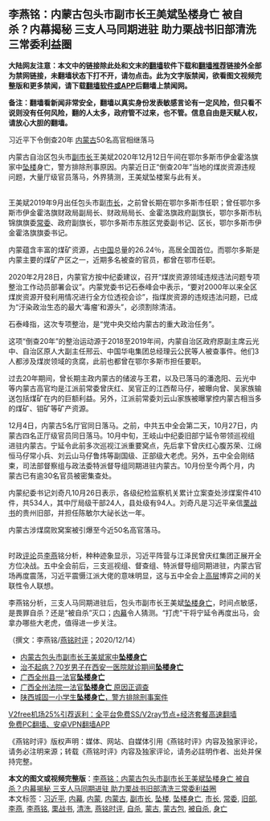  <h2>李燕铭：内蒙古包头市副市长王美斌坠楼身亡 被自杀？内幕揭秘 三支人马同期进驻 助力栗战书旧部清洗三常委利益圈</h2> <p class="notice"><b>大陆网友注意：本文中的链接除此处和文末的<a href="https://github.com/bannedbook/fanqiang" >翻墙</a>软件下载和<a href="https://github.com/killgcd/justmysocks/blob/master/README.md">翻墙推荐</a>链接外全部为禁网链接，未翻墙状态下打不开，请勿点击。此为文字版禁闻，欲看图文视频完整版和更多禁闻，请下载<a href="https://github.com/bannedbook/fanqiang">翻墙软件或APP</a>后翻墙上禁闻网。</p><p>备注：翻墙看新闻非常安全，翻墙以真实身份发表敏感言论有一定风险，但只看不说则没有任何风险，翻的人太多，政府管不过来，也不管。信息自由是天赋人权，请放心大胆的翻墙。</b></p>  <div class="entry"> <p></p> <p>习近平下令倒查20年 <a href="https://www.bannedbook.org/bnews/tag/%e5%86%85%e8%92%99%e5%8f%a4/" class="st_tag internal_tag" rel="tag" title="标签 内蒙古 下的日志">内蒙古</a>50名高官相继落马</p> <p>内蒙古自治区包头市<a href="https://www.bannedbook.org/bnews/tag/%E5%89%AF%E5%B8%82%E9%95%BF/" class="st_tag internal_tag" rel="tag" title="标签 副市长 下的日志">副市长</a>王美斌2020年12月12日午间在鄂尔多斯市伊金霍洛旗家中<a href="https://www.bannedbook.org/bnews/tag/%E5%9D%A0%E6%A5%BC/" class="st_tag internal_tag" rel="tag" title="标签 坠楼 下的日志">坠楼</a>身亡&#65292;警方排除刑事原因&#12290;内蒙近日正&#8220;倒查20年&#8221;当地的煤炭资源违规问题&#65292;大量厅级官员落马&#65292;外界猜测&#65292;王美斌坠楼案与此有关&#12290;<br />&nbsp;</p> <p>   王美斌2019年9月出任包头市副<a href="https://www.bannedbook.org/bnews/tag/%e5%b8%82%e9%95%bf/" class="st_tag internal_tag" rel="tag" title="标签 市长 下的日志">市长</a>&#65292;之前曾长期在鄂尔多斯市任职&#65307;曾任鄂尔多斯市伊金霍洛旗财政局副局长&#12289;财政局局长&#12289;金霍洛旗政府副旗长&#65292;鄂尔多斯市杭锦旗旗委<a href="https://www.bannedbook.org/bnews/tag/%e5%b8%b8%e5%a7%94/" class="st_tag internal_tag" rel="tag" title="标签 常委 下的日志">常委</a>&#12289;政府副旗长&#65292;鄂尔多斯市东胜区党委副书记&#12289;区长&#65292;鄂尔多斯市伊金霍洛旗旗委书记&#12290;</p>  <p>内蒙蕴含丰富的煤矿资源&#65292;占<span class='wp_keywordlink_affiliate'><a href="https://www.bannedbook.org/" title="中国" target="_blank">中国</a></span>总量的26.24&#65285;&#65292;高居全国首位&#12290;而鄂尔多斯是内蒙主要的煤矿产区之一&#65292;近期多名被查的官员&#65292;都曾在鄂市任职&#12290;</p> <p>2020年2月28日&#65292;内蒙官方按中纪委建议&#65292;召开&#8220;煤炭资源领域违规违法问题专项整治工作动员部署会议&#8221;&#12290;内蒙党委书记石泰峰会中表示&#65292;&#8220;要对2000年以来全区煤炭资源开發利用情况进行全方位透视会诊&#8221;&#65292;指煤炭资源的违规违法问题&#65292;已成为&#8220;汙染政治生态的最大&#8216;毒瘤&#8217;和源头&#8221;&#65292;必须割除清洁&#12290;</p> <p>石泰峰指&#65292;这次专项整治&#65292;是&#8220;党中央交给内蒙古的重大政治任务&#8221;&#12290;</p> <p>这项&#8220;倒查20年&#8221;的整治运动源于2018至2019年间&#65292;内蒙自治区政府原副主席云光中&#12289;自治区原人大副主任邢云&#12289;中国华电集团总经理云公民等人被查事件&#12290;他们3人都涉及煤炭领域的贪腐&#65292;此前也都曾在鄂尔多斯市担任要职&#12290; </p>  <p>   过去20年期间&#65292;曾长期主政内蒙古的储波与王君&#65292;以及已落马的潘逸阳&#12289;云光中等内蒙古高官均是江派前常委曾庆红&#12289;吴官正的江西帮马仔&#65292;被曝向曾&#12289;吴家族输送包括煤矿在内的巨额利益&#12290;另外&#65292;江派前常委刘云山家族被曝掌控内蒙古相当多的煤矿&#12289;钼矿等矿产资源&#12290;</p> <p>12月4日&#65292;内蒙古5名厅官同日落马&#12290;之前&#65292;中共五中全会第二天&#65292;10月27日&#65292;内蒙古四名正厅级官员同日落马&#12290;10月中旬&#65292;王岐山中纪委旧部宁延令带领巡视组进驻内蒙古&#12290;宁延令此前多次巡视江派重要窝点&#65292;先后拿下曾庆红心腹苏荣&#12289;江绵恒马仔常小兵&#12289;刘云山马仔鲁炜等副国级&#12289;正部级大老虎&#12290;另外&#65292;五中全会刚结束&#65292;司法部督察组与政法委特派督导组同期进驻内蒙古&#12290;10月份至今两个月&#65292;内蒙古已有逾30名官员被密集查处&#12290;</p> <p>内蒙纪委书记刘奇凡10月26日表示&#65292;各级纪检监察机关累计立案查处涉煤案件410件&#65292;共534人&#65292;其中厅局级干部24人&#65292;县处级有94人&#12290;刘奇凡是习近平亲信<a href="https://www.bannedbook.org/bnews/tag/%e6%a0%97%e6%88%98%e4%b9%a6/" class="st_tag internal_tag" rel="tag" title="标签 栗战书 下的日志">栗战书</a>的贵州旧部&#65292;并担任陈敏尔大祕长达一年&#12290;</p> <p>内蒙古涉煤腐败窝案被引爆至今近50名高官落马&#12290;<br />&nbsp;</p>  <p>   时政<span class='wp_keywordlink_affiliate'><a href="https://www.bannedbook.org/bnews/comments/" title="新闻评论" target="_blank">评论</a></span>员<a href="https://www.bannedbook.org/bnews/tag/%e6%9d%8e%e7%87%95/" class="st_tag internal_tag" rel="tag" title="标签 李燕 下的日志">李燕</a>铭分析&#65292;种种迹象显示&#65292;习近平阵营与江泽民曾庆红集团正展开全方位决战&#12290;五中全会前后&#65292;三支巡视组&#12289;督查组&#12289;特派督导组同期进驻&#65292;内蒙古官场再度震荡&#65292;习近平震慑江派大佬的意味明显&#65292;这与五中全会上<span class='wp_keywordlink_affiliate'><a href="https://www.bannedbook.org/bnews/ccpdope/" title="中共高层内幕" target="_blank">高层</a></span>博弈之间的关联性令人联想&#12290;</p> <p>李燕铭分析&#65292;三支人马同期进驻后&#65292;包头市副市长王美斌<a href="https://www.bannedbook.org/bnews/tag/%E5%9D%A0%E6%A5%BC%E8%BA%AB%E4%BA%A1/" class="st_tag internal_tag" rel="tag" title="标签 坠楼身亡 下的日志">坠楼身亡</a>&#65292;时间点敏感&#65292;是畏罪自杀&#65311;还是&#8220;被自杀&#8221;灭口&#65307;<span class='wp_keywordlink_affiliate'><a href="https://www.bannedbook.org/bnews/ccpdope/" title="中共高层内幕" target="_blank">内幕</a></span>令人猜测&#12290;&#8220;打虎&#8221;干将宁延令再度出马&#65292;会拿办哪些大老虎&#65292;值得进一步关注&#12290;</p> <p>&#65288;撰文&#65306;李燕铭/<a href="https://www.bannedbook.org/bnews/tag/%e7%87%95%e9%93%ad%e6%97%b6%e8%af%84/" class="st_tag internal_tag" rel="tag" title="标签 燕铭时评 下的日志">燕铭时评</a>&#65307;2020/12/14&#65289;</p> <ul class='op-related-articles' title='相关阅读'> <li><a href='https://www.bannedbook.org/bnews/headline/20201213/1447168.html' target='_blank'>内蒙古包头市副市长王美斌家中<b>坠楼身亡</b></a></li> <li><a href='https://www.bannedbook.org/bnews/baitai/20201123/1435591.html' target='_blank'>治不起病？70岁男子在西安一医院就诊期间<b>坠楼身亡</b></a></li> <li><a href='https://www.bannedbook.org/bnews/baitai/20201109/1428415.html' target='_blank'>广西全州县一法官<b>坠楼身亡</b></a></li> <li><a href='https://www.bannedbook.org/bnews/baitai/20201109/1428308.html' target='_blank'>广西全州法院一法官<b>坠楼身亡</b> 原因正调查</a></li> <li><a href='https://www.bannedbook.org/bnews/baitai/20201025/1420024.html' target='_blank'>陕西城固一小学生<b>坠楼身亡</b>，警方排除刑事案件</a></li> </ul> <p class="texttj"> <a href="https://www.bannedbook.org/forum23/topic22702.html" target="_blank">V2free机场25%引荐返利：全平台免费SS/V2ray节点+经济套餐高速翻墙</a><br/> <a href="https://github.com/bannedbook/fanqiang/wiki/%E7%A6%81%E9%97%BB%E7%BD%91%E5%AE%89%E5%8D%93%E7%BF%BB%E5%A2%99%E6%96%B0%E9%97%BBAPP" target="_blank">免费PC翻墙、安卓VPN翻墙APP</a></p><p>&#12298;燕铭时评&#12299;版权声明&#65306;媒体&#12289;网站&#12289;自媒体引用&#12298;燕铭时评&#12299;内容及独家评论&#65292;请务必注明来源&#65307;转载&#12298;燕铭时评&#12299;内容及独家评论&#65292;请务必註明作者&#12289;出处并保持完整&#12290;</p> <a name='sharetosocial'></a>       <div><b>本文的图文或视频完整版</b>：<a href='https://www.bannedbook.org/bnews/comments/20201216/1448744.html'>李燕铭：内蒙古包头市副市长王美斌坠楼身亡 被自杀？内幕揭秘 三支人马同期进驻 助力栗战书旧部清洗三常委利益圈</a></div>  </div><!--END ENTRY--> <div class="postfooter"> <div>本文标签：<a href="https://www.bannedbook.org/bnews/tag/%e4%b9%a0%e8%bf%91%e5%b9%b3/" rel="tag">习近平</a>, <a href="https://www.bannedbook.org/bnews/tag/%E5%86%85%E5%B9%95/" rel="tag">内幕</a>, <a href="https://www.bannedbook.org/bnews/tag/%e5%86%85%e8%92%99/" rel="tag">内蒙</a>, <a href="https://www.bannedbook.org/bnews/tag/%e5%86%85%e8%92%99%e5%8f%a4/" rel="tag">内蒙古</a>, <a href="https://www.bannedbook.org/bnews/tag/%E5%89%AF%E5%B8%82%E9%95%BF/" rel="tag">副市长</a>, <a href="https://www.bannedbook.org/bnews/tag/%E5%9D%A0%E6%A5%BC/" rel="tag">坠楼</a>, <a href="https://www.bannedbook.org/bnews/tag/%E5%9D%A0%E6%A5%BC%E8%BA%AB%E4%BA%A1/" rel="tag">坠楼身亡</a>, <a href="https://www.bannedbook.org/bnews/tag/%e5%b8%82%e9%95%bf/" rel="tag">市长</a>, <a href="https://www.bannedbook.org/bnews/tag/%e5%b8%b8%e5%a7%94/" rel="tag">常委</a>, <a href="https://www.bannedbook.org/bnews/tag/%E6%97%A7%E9%83%A8/" rel="tag">旧部</a>, <a href="https://www.bannedbook.org/bnews/tag/%e6%9d%8e%e7%87%95/" rel="tag">李燕</a>, <a href="https://www.bannedbook.org/bnews/tag/%e6%9d%8e%e7%87%95%e9%93%ad/" rel="tag">李燕铭</a>, <a href="https://www.bannedbook.org/bnews/tag/%e6%a0%97%e6%88%98%e4%b9%a6/" rel="tag">栗战书</a>, <a href="https://www.bannedbook.org/bnews/tag/%E6%B8%85%E6%B4%97/" rel="tag">清洗</a>, <a href="https://www.bannedbook.org/bnews/tag/%e7%87%95%e9%93%ad%e6%97%b6%e8%af%84/" rel="tag">燕铭时评</a>, <a href="https://www.bannedbook.org/bnews/tag/%e8%87%aa%e6%9d%80/" rel="tag">自杀</a>, <a href="https://www.bannedbook.org/bnews/tag/%e8%92%99%e5%8f%a4/" rel="tag">蒙古</a>, <a href="https://www.bannedbook.org/bnews/tag/%E8%92%99%E5%8F%A4%E5%8C%85/" rel="tag">蒙古包</a>, <a href="https://www.bannedbook.org/bnews/tag/%E8%A2%AB%E8%87%AA%E6%9D%80/" rel="tag">被自杀</a>, <a href="https://www.bannedbook.org/bnews/tag/%E8%BA%AB%E4%BA%A1/" rel="tag">身亡</a></div>  </div><!--END POSTFOOTER--> 
